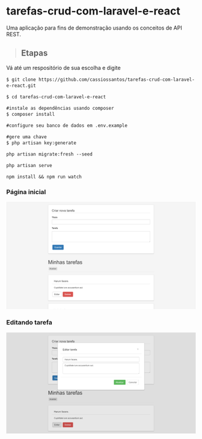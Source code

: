 # tarefas-crud-com-laravel-e-react

Uma aplicação para fins de demonstração usando os conceitos de API REST.

><h2>Etapas</h2>

Vá até um respositório de sua escolha e digite 
````
$ git clone https://github.com/cassiossantos/tarefas-crud-com-laravel-e-react.git
````
````
$ cd tarefas-crud-com-laravel-e-react
````
````
#instale as dependências usando composer
$ composer install
````
````
#configure seu banco de dados em .env.example
````
````
#gere uma chave 
$ php artisan key:generate
````
````
php artisan migrate:fresh --seed
````
````
php artisan serve
````

````
npm install && npm run watch
````




<h3>Página inicial</h3>


![alt text](https://github.com/cassiossantos/tarefas-crud-com-laravel-e-react/blob/master/resources/images/home.png)


<h3>Editando tarefa</h3>


![alt text](https://github.com/cassiossantos/tarefas-crud-com-laravel-e-react/blob/master/resources/images/editar.png)
